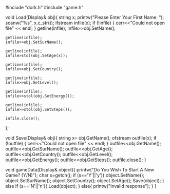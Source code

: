 #include "dork.h"
#include "game.h"

void Load(Display& obj){
	string x;
	printw("Please Enter Your First Name: ");
	scanw("%s", x.c_str()); 
	ifstream infile(x);
	if (!infile) {
		cerr<<"Could not open file" << endl;
	}
	getline(infile);
	infile>>obj.SetName();

	getline(infile);
	infile>>obj.SetSurName();

	getline(infile);
	infile>stol(obj.SetAge(x));

	getline(infile);
	infile>>obj.SetCountry();

	getline(infile);
	infile>>obj.SetLevel();

	getline(infile);
	infile>>stol(obj.SetEnergy());

	getline(infile);
	infile>>stol(obj.SetSteps());

	infile.close();
};

void Save(Display& obj){
	string x= obj.GetName();
	ofstream outfile(x);
	if (!outfile) {
		cerr<<"Could not open file" << endl;
	}
	outfile<<obj.GetName();
	outfile<<obj.GetSurName();
	outfile<<obj.GetAge();
	outfile<<obj.GetCountry();
	outfile<<obj.GetLevel();
	outfile<<obj.GetEnergy();
	outfile<<obj.GetSteps();
	outfile.close();
}

void gameData(Display& object){
	printw("Do You Wish To Start A New Game? (Y/N)");
	char s=getch();
	if (s=='Y'||'y'){
		object.SetName();
		object.SetSurName();
		object.SetCountry();
		object.SetAge();
		Save(object);
	}
	else if (s=='N'||'n'){
		Load(object);
	}
	else{
		printw("Invalid response");
	}
}
